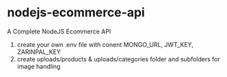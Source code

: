 # nodejs-ecommerce-api
A Complete NodeJS Ecommerce API
1. create your own .env file with conent MONGO_URL, JWT_KEY, ZARINPAL_KEY
2. create uploads/products & uploads/categories folder and subfolders for image handling